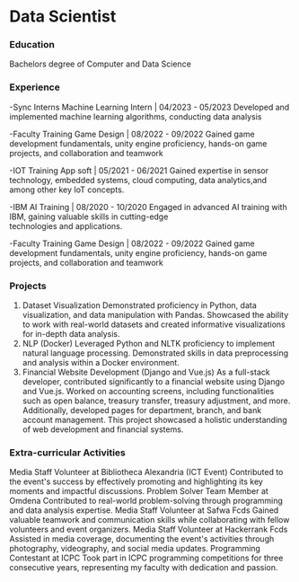 # Data Scientist

### Education
Bachelors degree of Computer and Data Science

### Experience
-Sync Interns
  Machine Learning Intern | 04/2023 - 05/2023
  Developed and implemented machine learning algorithms, conducting data analysis
  
-Faculty Training
  Game Design | 08/2022 - 09/2022
  Gained game development fundamentals, unity engine proficiency, hands-on game projects, and 
  collaboration and teamwork
  
-IOT Training
  App soft | 05/2021 - 06/2021
  Gained expertise in sensor technology, embedded systems, cloud computing, data analytics,and    among other key IoT concepts.
  
-IBM
  AI Training | 08/2020 - 10/2020
  Engaged in advanced AI training with IBM, gaining valuable skills in cutting-edge     
  technologies and applications.
  
-Faculty Training
  Game Design | 08/2022 - 09/2022
  Gained game development fundamentals, unity engine proficiency, hands-on game projects, and 
  collaboration and teamwork

### Projects
1. Dataset Visualization
Demonstrated proficiency in Python, data visualization, and data manipulation with Pandas. Showcased the
ability to work with real-world datasets and created informative visualizations for in-depth data analysis.
2. NLP (Docker)
Leveraged Python and NLTK proficiency to implement natural language processing. Demonstrated skills in
data preprocessing and analysis within a Docker environment.
3. Financial Website Development (Django and Vue.js)
As a full-stack developer, contributed significantly to a financial website using Django and Vue.js. Worked
on accounting screens, including functionalities such as open balance, treasury transfer, treasury adjustment,
and more. Additionally, developed pages for department, branch, and bank account management. This
project showcased a holistic understanding of web development and financial systems.

### Extra-curricular Activities
Media Staff Volunteer at Bibliotheca Alexandria (ICT Event)
Contributed to the event's success by effectively promoting and highlighting its key moments and impactful discussions.
Problem Solver Team Member at Omdena
Contributed to real-world problem-solving through programming and data analysis expertise.
Media Staff Volunteer at Safwa Fcds
Gained valuable teamwork and communication skills while collaborating with fellow volunteers and event organizers.
Media Staff Volunteer at Hackerrank Fcds
Assisted in media coverage, documenting the event's activities through photography, videography, and social media updates.
Programming Contestant at ICPC
Took part in ICPC programming competitions for three consecutive years, representing my faculty with dedication and
passion.
